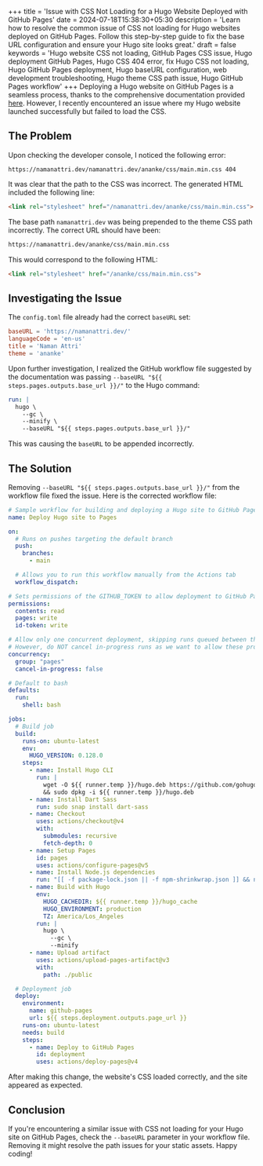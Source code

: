 +++
title = 'Issue with CSS Not Loading for a Hugo Website Deployed with GitHub Pages'
date = 2024-07-18T15:38:30+05:30
description = 'Learn how to resolve the common issue of CSS not loading for Hugo websites deployed on GitHub Pages. Follow this step-by-step guide to fix the base URL configuration and ensure your Hugo site looks great.'
draft = false
keywords = 'Hugo website CSS not loading, GitHub Pages CSS issue, Hugo deployment GitHub Pages, Hugo CSS 404 error, fix Hugo CSS not loading, Hugo GitHub Pages deployment, Hugo baseURL configuration, web development troubleshooting, Hugo theme CSS path issue, Hugo GitHub Pages workflow'
+++
Deploying a Hugo website on GitHub Pages is a seamless process, thanks to the comprehensive documentation provided [here](https://gohugo.io/hosting-and-deployment/hosting-on-github/). However, I recently encountered an issue where my Hugo website launched successfully but failed to load the CSS.

## The Problem

Upon checking the developer console, I noticed the following error:

```
https://namanattri.dev/namanattri.dev/ananke/css/main.min.css 404
```

It was clear that the path to the CSS was incorrect. The generated HTML included the following line:

```html
<link rel="stylesheet" href="/namanattri.dev/ananke/css/main.min.css">
```

The base path `namanattri.dev` was being prepended to the theme CSS path incorrectly. The correct URL should have been:

```html
https://namanattri.dev/ananke/css/main.min.css
```

This would correspond to the following HTML:

```html
<link rel="stylesheet" href="/ananke/css/main.min.css">
```

## Investigating the Issue

The `config.toml` file already had the correct `baseURL` set:

```toml
baseURL = 'https://namanattri.dev/'
languageCode = 'en-us'
title = 'Naman Attri'
theme = 'ananke'
```

Upon further investigation, I realized the GitHub workflow file suggested by the documentation was passing `--baseURL "${{ steps.pages.outputs.base_url }}/"` to the Hugo command:

```yaml
run: |
  hugo \
    --gc \
    --minify \
    --baseURL "${{ steps.pages.outputs.base_url }}/"        
```

This was causing the `baseURL` to be appended incorrectly.

## The Solution

Removing `--baseURL "${{ steps.pages.outputs.base_url }}/"` from the workflow file fixed the issue. Here is the corrected workflow file:

```yaml
# Sample workflow for building and deploying a Hugo site to GitHub Pages
name: Deploy Hugo site to Pages

on:
  # Runs on pushes targeting the default branch
  push:
    branches:
      - main

  # Allows you to run this workflow manually from the Actions tab
  workflow_dispatch:

# Sets permissions of the GITHUB_TOKEN to allow deployment to GitHub Pages
permissions:
  contents: read
  pages: write
  id-token: write

# Allow only one concurrent deployment, skipping runs queued between the run in-progress and latest queued.
# However, do NOT cancel in-progress runs as we want to allow these production deployments to complete.
concurrency:
  group: "pages"
  cancel-in-progress: false

# Default to bash
defaults:
  run:
    shell: bash

jobs:
  # Build job
  build:
    runs-on: ubuntu-latest
    env:
      HUGO_VERSION: 0.128.0
    steps:
      - name: Install Hugo CLI
        run: |
          wget -O ${{ runner.temp }}/hugo.deb https://github.com/gohugoio/hugo/releases/download/v${HUGO_VERSION}/hugo_extended_${HUGO_VERSION}_linux-amd64.deb \
          && sudo dpkg -i ${{ runner.temp }}/hugo.deb          
      - name: Install Dart Sass
        run: sudo snap install dart-sass
      - name: Checkout
        uses: actions/checkout@v4
        with:
          submodules: recursive
          fetch-depth: 0
      - name: Setup Pages
        id: pages
        uses: actions/configure-pages@v5
      - name: Install Node.js dependencies
        run: "[[ -f package-lock.json || -f npm-shrinkwrap.json ]] && npm ci || true"
      - name: Build with Hugo
        env:
          HUGO_CACHEDIR: ${{ runner.temp }}/hugo_cache
          HUGO_ENVIRONMENT: production
          TZ: America/Los_Angeles
        run: |
          hugo \
            --gc \
            --minify         
      - name: Upload artifact
        uses: actions/upload-pages-artifact@v3
        with:
          path: ./public

  # Deployment job
  deploy:
    environment:
      name: github-pages
      url: ${{ steps.deployment.outputs.page_url }}
    runs-on: ubuntu-latest
    needs: build
    steps:
      - name: Deploy to GitHub Pages
        id: deployment
        uses: actions/deploy-pages@v4
```

After making this change, the website's CSS loaded correctly, and the site appeared as expected.

## Conclusion

If you're encountering a similar issue with CSS not loading for your Hugo site on GitHub Pages, check the `--baseURL` parameter in your workflow file. Removing it might resolve the path issues for your static assets. Happy coding!